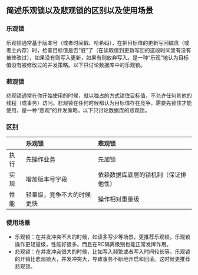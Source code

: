 ## 简述乐观锁以及悲观锁的区别以及使用场景
### 乐观锁
乐观锁通常基于版本号（或者时间戳、哈希码），在把目标值的更新写回磁盘（或者主内存）时，检查目标值是否“脏”了（在读取值到更新写回的这段时间里有没有被修改过），如果没有则写入更新，如果有则放弃写入。是一种“乐观”地认为目标值没有被修改过的并发策略。以下只讨论数据库中的乐观锁。
### 悲观锁
悲观锁通常在你开始使用的时候，就以独占的方式锁住目标值，不允许任何其他的线程（或事务）访问。悲观锁在任何时候都认为目标值存在竞争，需要先锁住才能使用，是一种“悲观”的并发策略。以下只讨论数据库的悲观锁。
### 区别
||乐观锁|悲观锁|
|:--|:--|:--|
|执行|先操作业务|先加锁|
|实现|增加版本号字段|依赖数据库底层的锁机制（保证排他性）|
|性能|轻量级，竞争不大的时候更快|操作相对重量级|
### 使用场景

- 乐观锁：在并发冲突不大的时候，如读多写少等场景，更推荐乐观锁。乐观锁操作更轻量级，性能好很多。而且在RC隔离级别也能正常发挥作用。
- 悲观锁：在并发冲突很大的时候，比如写入频繁或者写入时间较长等，乐观锁的开销比悲观锁大，并发冲突大，导致事务不断地开启和回滚。这时候更推荐悲观锁。
